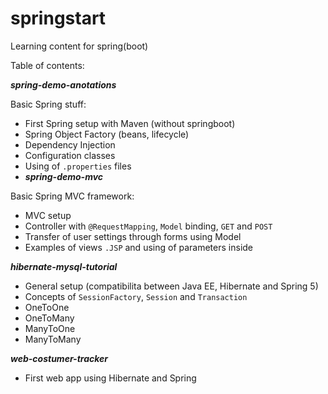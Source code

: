 # springstart
Learning content for spring(boot)

Table of contents:

***spring-demo-anotations***

Basic Spring stuff:
- First Spring setup with Maven (without springboot)
- Spring Object Factory (beans, lifecycle)
- Dependency Injection
- Configuration classes
- Using of `.properties` files
- 
  ***spring-demo-mvc***

Basic Spring MVC framework:
- MVC setup
- Controller with `@RequestMapping`, `Model` binding, `GET` and `POST`
- Transfer of user settings through forms using Model
- Examples of views `.JSP` and using of parameters inside

***hibernate-mysql-tutorial***

- General setup (compatibilita between Java EE, Hibernate and Spring 5)
- Concepts of `SessionFactory`, `Session` and `Transaction`
- OneToOne
- OneToMany
- ManyToOne
- ManyToMany

***web-costumer-tracker***

- First web app using Hibernate and Spring